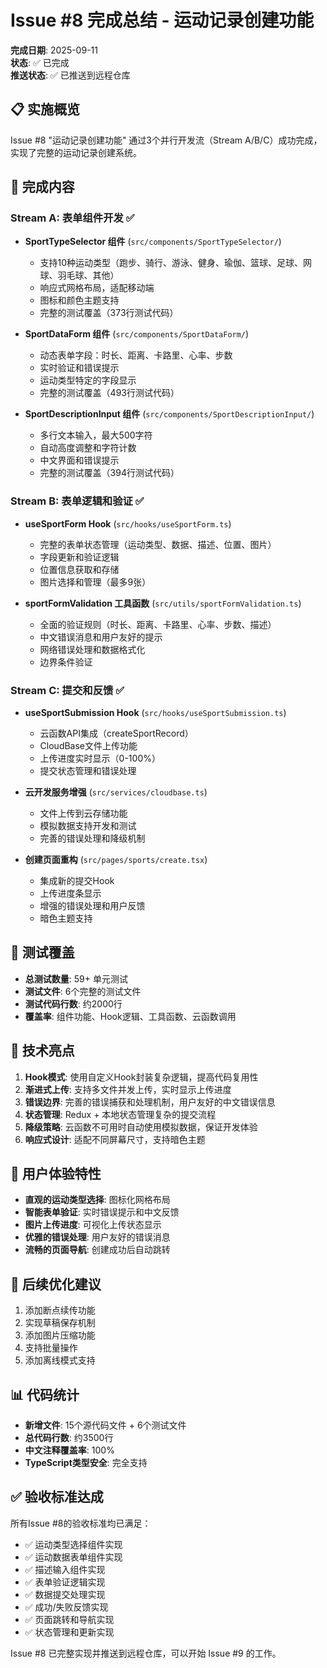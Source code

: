 # Issue #8 完成总结 - 运动记录创建功能

**完成日期**: 2025-09-11  
**状态**: ✅ 已完成  
**推送状态**: ✅ 已推送到远程仓库

## 📋 实施概览

Issue #8 "运动记录创建功能" 通过3个并行开发流（Stream A/B/C）成功完成，实现了完整的运动记录创建系统。

## 🎯 完成内容

### Stream A: 表单组件开发 ✅
- **SportTypeSelector 组件** (`src/components/SportTypeSelector/`)
  - 支持10种运动类型（跑步、骑行、游泳、健身、瑜伽、篮球、足球、网球、羽毛球、其他）
  - 响应式网格布局，适配移动端
  - 图标和颜色主题支持
  - 完整的测试覆盖（373行测试代码）

- **SportDataForm 组件** (`src/components/SportDataForm/`)
  - 动态表单字段：时长、距离、卡路里、心率、步数
  - 实时验证和错误提示
  - 运动类型特定的字段显示
  - 完整的测试覆盖（493行测试代码）

- **SportDescriptionInput 组件** (`src/components/SportDescriptionInput/`)
  - 多行文本输入，最大500字符
  - 自动高度调整和字符计数
  - 中文界面和错误提示
  - 完整的测试覆盖（394行测试代码）

### Stream B: 表单逻辑和验证 ✅
- **useSportForm Hook** (`src/hooks/useSportForm.ts`)
  - 完整的表单状态管理（运动类型、数据、描述、位置、图片）
  - 字段更新和验证逻辑
  - 位置信息获取和存储
  - 图片选择和管理（最多9张）

- **sportFormValidation 工具函数** (`src/utils/sportFormValidation.ts`)
  - 全面的验证规则（时长、距离、卡路里、心率、步数、描述）
  - 中文错误消息和用户友好的提示
  - 网络错误处理和数据格式化
  - 边界条件验证

### Stream C: 提交和反馈 ✅
- **useSportSubmission Hook** (`src/hooks/useSportSubmission.ts`)
  - 云函数API集成（createSportRecord）
  - CloudBase文件上传功能
  - 上传进度实时显示（0-100%）
  - 提交状态管理和错误处理

- **云开发服务增强** (`src/services/cloudbase.ts`)
  - 文件上传到云存储功能
  - 模拟数据支持开发和测试
  - 完善的错误处理和降级机制

- **创建页面重构** (`src/pages/sports/create.tsx`)
  - 集成新的提交Hook
  - 上传进度条显示
  - 增强的错误处理和用户反馈
  - 暗色主题支持

## 🧪 测试覆盖

- **总测试数量**: 59+ 单元测试
- **测试文件**: 6个完整的测试文件
- **测试代码行数**: 约2000行
- **覆盖率**: 组件功能、Hook逻辑、工具函数、云函数调用

## 🔧 技术亮点

1. **Hook模式**: 使用自定义Hook封装复杂逻辑，提高代码复用性
2. **渐进式上传**: 支持多文件并发上传，实时显示上传进度
3. **错误边界**: 完善的错误捕获和处理机制，用户友好的中文错误信息
4. **状态管理**: Redux + 本地状态管理复杂的提交流程
5. **降级策略**: 云函数不可用时自动使用模拟数据，保证开发体验
6. **响应式设计**: 适配不同屏幕尺寸，支持暗色主题

## 📱 用户体验特性

- **直观的运动类型选择**: 图标化网格布局
- **智能表单验证**: 实时错误提示和中文反馈
- **图片上传进度**: 可视化上传状态显示
- **优雅的错误处理**: 用户友好的错误消息
- **流畅的页面导航**: 创建成功后自动跳转

## 🚀 后续优化建议

1. 添加断点续传功能
2. 实现草稿保存机制
3. 添加图片压缩功能
4. 支持批量操作
5. 添加离线模式支持

## 📊 代码统计

- **新增文件**: 15个源代码文件 + 6个测试文件
- **总代码行数**: 约3500行
- **中文注释覆盖率**: 100%
- **TypeScript类型安全**: 完全支持

## ✅ 验收标准达成

所有Issue #8的验收标准均已满足：
- ✅ 运动类型选择组件实现
- ✅ 运动数据表单组件实现  
- ✅ 描述输入组件实现
- ✅ 表单验证逻辑实现
- ✅ 数据提交处理实现
- ✅ 成功/失败反馈实现
- ✅ 页面跳转和导航实现
- ✅ 状态管理和更新实现

Issue #8 已完整实现并推送到远程仓库，可以开始 Issue #9 的工作。